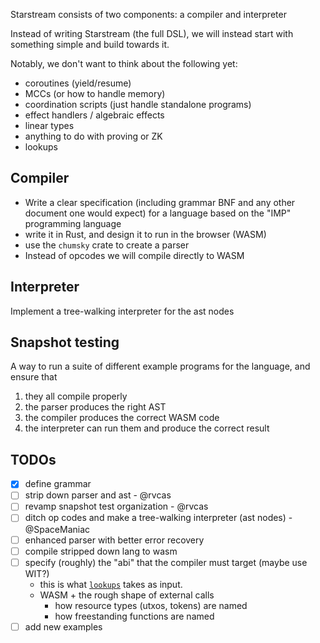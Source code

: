 Starstream consists of two components: a compiler and interpreter

Instead of writing Starstream (the full DSL), we will instead start with something simple and build towards it.

Notably, we don't want to think about the following yet:

- coroutines (yield/resume)
- MCCs (or how to handle memory)
- coordination scripts (just handle standalone programs)
- effect handlers / algebraic effects
- linear types
- anything to do with proving or ZK
- lookups

## Compiler

- Write a clear specification (including grammar BNF and any other
  document one would expect) for a language based on the "IMP" programming language
- write it in Rust, and design it to run in the browser (WASM)
- use the `chumsky` crate to create a parser
- Instead of opcodes we will compile directly to WASM

## Interpreter

Implement a tree-walking interpreter for the ast nodes

## Snapshot testing

A way to run a suite of different example programs for the language, and ensure that

1. they all compile properly
2. the parser produces the right AST
3. the compiler produces the correct WASM code
4. the interpreter can run them and produce the correct result

## TODOs

- [x] define grammar
- [ ] strip down parser and ast - @rvcas
- [ ] revamp snapshot test organization - @rvcas
- [ ] ditch op codes and make a tree-walking interpreter (ast nodes) - @SpaceManiac
- [ ] enhanced parser with better error recovery
- [ ] compile stripped down lang to wasm
- [ ] specify (roughly) the "abi" that the compiler must target (maybe use WIT?)
  - this is what [`lookups`](../lookups) takes as input.
  - WASM + the rough shape of external calls
    - how resource types (utxos, tokens) are named
    - how freestanding functions are named
- [ ] add new examples
